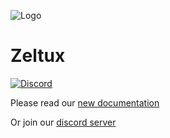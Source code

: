 ![Logo](https://cdn.discordapp.com/attachments/632238663094370366/633015638251536386/SmallLogo.png)

# Zeltux

[![Discord](https://img.shields.io/discord/632238662641516546?color=%23ff0062&label=Zeltux%20Discord&logo=discord&logoColor=%23ff0062&style=for-the-badge)](https://discord.gg/6nQqpk9)

Please read our [new documentation](https://docs.zeltux.net/)

Or join our [discord server](https://discord.zeltux.net)
